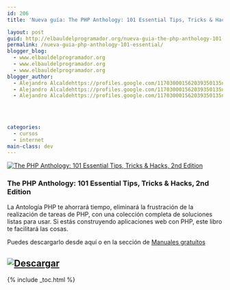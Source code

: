 ```yaml
---
id: 206
title: 'Nueva guía: The PHP Anthology: 101 Essential Tips, Tricks & Hacks, 2nd Edition'

layout: post
guid: http://elbauldelprogramador.org/nueva-guia-the-php-anthology-101-essential-tips-tricks-hacks-2nd-edition/
permalink: /nueva-guia-php-anthology-101-essential/
blogger_blog:
  - www.elbauldelprogramador.org
  - www.elbauldelprogramador.org
  - www.elbauldelprogramador.org
blogger_author:
  - Alejandro Alcaldehttps://profiles.google.com/117030001562039350135noreply@blogger.com
  - Alejandro Alcaldehttps://profiles.google.com/117030001562039350135noreply@blogger.com
  - Alejandro Alcaldehttps://profiles.google.com/117030001562039350135noreply@blogger.com

  
  
  
categories:
  - cursos
  - internet
main-class: dev
---
```

[![The PHP Anthology: 101 Essential Tips, Tricks & Hacks, 2nd Edition][1]][2]

### The PHP Anthology: 101 Essential Tips, Tricks & Hacks, 2nd Edition

La Antología PHP te ahorrará tiempo, eliminará la frustración de la realización de tareas de PHP, con una colección completa de soluciones listas para usar. Si estás construyendo aplicaciones web con PHP, este libro te facilitará las cosas. 

Puedes descargarlo desde aquí o en la sección de [Manuales gratuítos][3]

## [![Descargar][4]][2]



 [1]: http://img.tradepub.com/free/w_sitb02/assets/img/w_sitb02c.gif "The PHP Anthology: 101 Essential Tips, Tricks & Hacks, 2nd Edition"
 [2]: http://elbauldelprogramador.tradepub.com/c/pubRD.mpl?sr=oc&_t=oc:&pc=w_sitb02/prgm.cgi
 [3]: http://bashyc.blogspot.com/p/guias-gratuitas.html
 [4]: http://lh5.googleusercontent.com/-3xNROQvUyLw/Tez0xVWLW1I/AAAAAAAAAkc/3Gx7eUaLwxU/s288/descargar.png

{% include _toc.html %}
